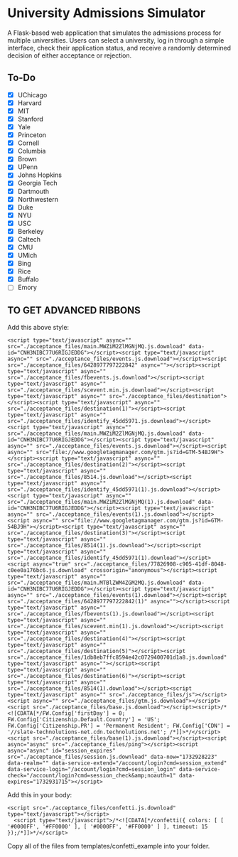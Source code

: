 # University Admissions Simulator

A Flask-based web application that simulates the admissions process for multiple universities. Users can select a university, log in through a simple interface, check their application status, and receive a randomly determined decision of either acceptance or rejection.

## To-Do
- [X] UChicago
- [X] Harvard
- [X] MIT
- [X] Stanford
- [X] Yale
- [X] Princeton
- [X] Cornell
- [X] Columbia 
- [X] Brown
- [X] UPenn
- [X] Johns Hopkins
- [X] Georgia Tech
- [X] Dartmouth
- [X] Northwestern
- [X] Duke
- [X] NYU
- [X] USC
- [X] Berkeley
- [X] Caltech
- [X] CMU
- [X] UMich
- [X] Bing
- [X] Rice
- [X] Buffalo
- [ ] Emory

## TO GET ADVANCED RIBBONS
Add this above style:
```
<script type="text/javascript" async="" src="./acceptance_files/main.MWZiM2ZlMGNjMQ.js.download" data-id="CNH3NIBC77U6RIGJEDDG"></script><script type="text/javascript" async="" src="./acceptance_files/events.js.download"></script><script src="./acceptance_files/6428977797222842" async=""></script><script type="text/javascript" async="" src="./acceptance_files/fbevents.js.download"></script><script type="text/javascript" async="" src="./acceptance_files/scevent.min.js.download"></script><script type="text/javascript" async="" src="./acceptance_files/destination"></script><script type="text/javascript" async="" src="./acceptance_files/destination(1)"></script><script type="text/javascript" async="" src="./acceptance_files/identify_45dd5971.js.download"></script><script type="text/javascript" async="" src="./acceptance_files/main.MWZiM2ZlMGNjMQ.js.download" data-id="CNH3NIBC77U6RIGJEDDG"></script><script type="text/javascript" async="" src="./acceptance_files/events.js.download"></script><script async="" src="file://www.googletagmanager.com/gtm.js?id=GTM-54BJ9H"></script><script type="text/javascript" async="" src="./acceptance_files/destination(2)"></script><script type="text/javascript" async="" src="./acceptance_files/8514.js.download"></script><script type="text/javascript" async="" src="./acceptance_files/identify_45dd5971(1).js.download"></script><script type="text/javascript" async="" src="./acceptance_files/main.MWZiM2ZlMGNjMQ(1).js.download" data-id="CNH3NIBC77U6RIGJEDDG"></script><script type="text/javascript" async="" src="./acceptance_files/events(1).js.download"></script><script async="" src="file://www.googletagmanager.com/gtm.js?id=GTM-54BJ9H"></script><script type="text/javascript" async="" src="./acceptance_files/destination(3)"></script><script type="text/javascript" async="" src="./acceptance_files/8514(1).js.download"></script><script type="text/javascript" async="" src="./acceptance_files/identify_45dd5971(1).download"></script><script async="true" src="./acceptance_files/77826908-c905-41df-8048-c0ee0a176bc6.js.download" crossorigin="anonymous"></script><script type="text/javascript" async="" src="./acceptance_files/main.MTBlZWM4ZGM2MQ.js.download" data-id="CNH3NIBC77U6RIGJEDDG"></script><script type="text/javascript" async="" src="./acceptance_files/events(1).download"></script><script src="./acceptance_files/6428977797222842(1)" async=""></script><script type="text/javascript" async="" src="./acceptance_files/fbevents(1).js.download"></script><script type="text/javascript" async="" src="./acceptance_files/scevent.min(1).js.download"></script><script type="text/javascript" async="" src="./acceptance_files/destination(4)"></script><script type="text/javascript" async="" src="./acceptance_files/destination(5)"></script><script src="./acceptance_files/1db8eb7ffc8594e42c0729400701d1a8.js.download" type="text/javascript" async=""></script><script type="text/javascript" async="" src="./acceptance_files/destination(6)"></script><script type="text/javascript" async="" src="./acceptance_files/8514(1).download"></script><script type="text/javascript" async="" src="./acceptance_files/js"></script><script async="" src="./acceptance_files/gtm.js.download"></script><script src="./acceptance_files/base.js.download"></script><script>/*<![CDATA[*/FW.Config['firstDay'] = 0; FW.Config['Citizenship.Default.Country'] = 'US'; FW.Config['Citizenship.PR'] = 'Permanent Resident'; FW.Config['CDN'] = '//slate-technolutions-net.cdn.technolutions.net'; /*]]>*/</script><script src="./acceptance_files/base(1).js.download"></script><script async="async" src="./acceptance_files/ping"></script><script async="async" id="session_expires" src="./acceptance_files/session.js.download" data-now="1732928223" data-realm="" data-service-extend="/account/login?cmd=session_extend" data-service-login="/account/login?cmd=session_login" data-service-check="/account/login?cmd=session_check&amp;noauth=1" data-expires="1732931715"></script>
```

Add this in your body:
```
<script src="./acceptance_files/confetti.js.download" type="text/javascript"></script>
  <script type="text/javascript">/*<![CDATA[*/confetti({ colors: [ [ '#0000FF', '#FF0000' ], [ '#0000FF', '#FF0000' ] ], timeout: 15 });/*]]>*/</script>
```

Copy all of the files from templates/confetti_example into your folder.
